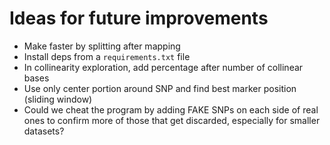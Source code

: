 # Ideas for future improvements

- Make faster by splitting after mapping
- Install deps from a `requirements.txt` file
- In collinearity exploration, add percentage after number of collinear bases
- Use only center portion around SNP and find best marker position (sliding window)
- Could we cheat the program by adding FAKE SNPs on each side of real ones to confirm
  more of those that get discarded, especially for smaller datasets?
